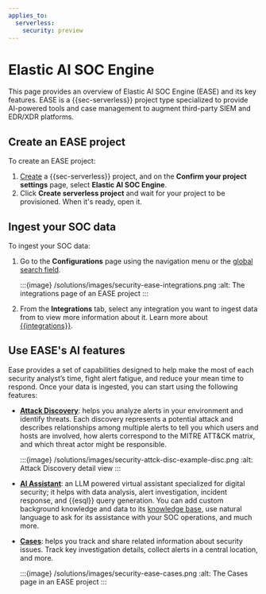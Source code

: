 ```yaml
---
applies_to:
  serverless:
    security: preview
---
```



# Elastic AI SOC Engine

This page provides an overview of Elastic AI SOC Engine (EASE) and its key features. EASE is a {{sec-serverless}} project type specialized to provide AI-powered tools and case management to augment third-party SIEM and EDR/XDR platforms. 

## Create an EASE project

To create an EASE project:

1. [Create](/solutions/security/get-started/create-security-project.md) a {{sec-serverless}} project, and on the **Confirm your project settings** page, select **Elastic AI SOC Engine**. 
2. Click **Create serverless project** and wait for your project to be provisioned. When it's ready, open it.


## Ingest your SOC data

To ingest your SOC data: 

1. Go to the **Configurations** page using the navigation menu or the [global search field](/explore-analyze/find-and-organize/find-apps-and-objects.md).

    :::{image} /solutions/images/security-ease-integrations.png
    :alt: The integrations page of an EASE project
    :::
    
2. From the **Integrations** tab, select any integration you want to ingest data from to view more information about it. Learn more about [{{integrations}}](integration-docs://reference/index.md).


## Use EASE's AI features

Ease provides a set of capabilities designed to help make the most of each security analyst’s time, fight alert fatigue, and reduce your mean time to respond. Once your data is ingested, you can start using the following features:

- **[Attack Discovery](/solutions/security/ai/attack-discovery.md)**: helps you analyze alerts in your environment and identify threats. Each discovery represents a potential attack and describes relationships among multiple alerts to tell you which users and hosts are involved, how alerts correspond to the MITRE ATT&CK matrix, and which threat actor might be responsible. 

     :::{image} /solutions/images/security-attck-disc-example-disc.png
     :alt: Attack Discovery detail view
     :::

- **[AI Assistant](/solutions/security/ai/ai-assistant.md)**: an LLM powered virtual assistant specialized for digital security; it helps with data analysis, alert investigation, incident response, and {{esql}} query generation. You can add custom background knowledge and data to its [knowledge base](/solutions/security/ai/ai-assistant-knowledge-base.md), use natural language to ask for its assistance with your SOC operations, and much more.

- **[Cases](/solutions/security/investigate/cases.md)**: helps you track and share related information about security issues. Track key investigation details, collect alerts in a central location, and more. 

    :::{image} /solutions/images/security-ease-cases.png
    :alt: The Cases page in an EASE project
    :::

